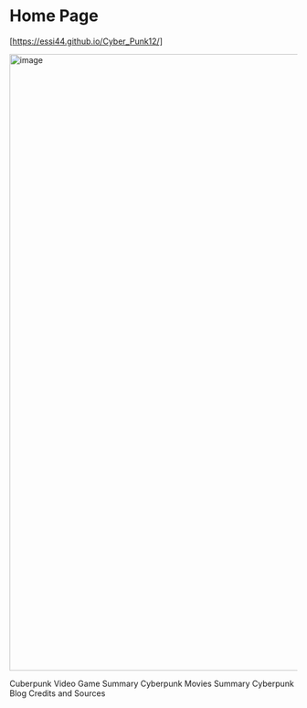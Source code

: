 # Home Page
[https://essi44.github.io/Cyber_Punk12/]

<img width="1080" alt="image" src="https://user-images.githubusercontent.com/92458635/140184051-b4e96318-a92e-4b97-9db0-e6ef976b31c6.png">

Cuberpunk Video Game Summary
Cyberpunk Movies Summary
Cyberpunk Blog
Credits and Sources
